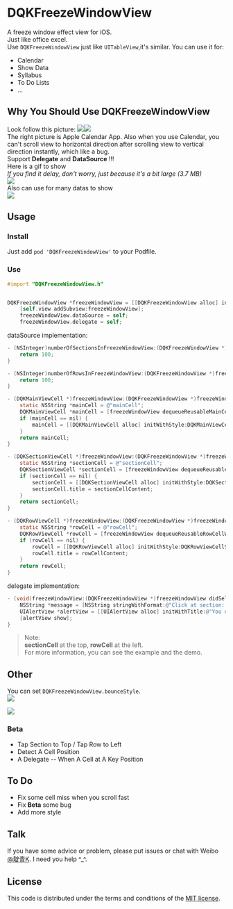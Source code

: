 # DQKFreezeWindowView
A freeze window effect view for iOS.   
Just like office excel.   
Use `DQKFreezeWindowView` just like `UITableView`,it's similar.
You can use it for:   

* Calendar
* Show Data
* Syllabus   
* To Do Lists
* ...

## Why You Should Use DQKFreezeWindowView   
Look follow this picture:
![](https://raw.githubusercontent.com/DianQK/DQKFreezeWindowView/master/Screenshots/DemoScreenshot.png)![](https://raw.githubusercontent.com/DianQK/DQKFreezeWindowView/master/Screenshots/AppleScreenshot.png)   
The right picture is Apple Calendar App. Also when you use Calendar, you can't scroll view to horizontal direction after scrolling view to vertical direction instantly, which like a bug.    
Support **Delegate** and **DataSource** !!!   
Here is a gif to show    
*If you find it delay, don't worry, just because it's a bit large (3.7 MB)*    
![](https://raw.githubusercontent.com/DianQK/DQKFreezeWindowView/master/Screenshots/DemoVideo.gif)   
Also can use for many datas to show   
![](https://raw.githubusercontent.com/DianQK/DQKFreezeWindowView/master/Screenshots/ExampleVideo.gif)   

## Usage   
###  Install   
Just add `pod 'DQKFreezeWindowView'` to your Podfile.    
### Use   

```Objective-C  
#import "DQKFreezeWindowView.h" 


DQKFreezeWindowView *freezeWindowView = [[DQKFreezeWindowView alloc] initWithFrame:frame];
    [self.view addSubview:freezeWindowView];
    freezeWindowView.dataSource = self;
    freezeWindowView.delegate = self;
```
dataSource implementation:   

```Objective-C
- (NSInteger)numberOfSectionsInFreezeWindowView:(DQKFreezeWindowView *)freezeWindowView {
    return 100;
}

- (NSInteger)numberOfRowsInFreezeWindowView:(DQKFreezeWindowView *)freezeWindowView {
    return 100;
}

- (DQKMainViewCell *)freezeWindowView:(DQKFreezeWindowView *)freezeWindowView cellForRowAtIndexPath:(NSIndexPath *)indexPath {
    static NSString *mainCell = @"mainCell";
    DQKMainViewCell *mainCell = [freezeWindowView dequeueReusableMainCellWithIdentifier:mainCell forIndexPath:indexPath];
    if (mainCell == nil) {
        mainCell = [[DQKMainViewCell alloc] initWithStyle:DQKMainViewCellStyleDefault reuseIdentifier:calendarCell];
    }
    return mainCell;
}

- (DQKSectionViewCell *)freezeWindowView:(DQKFreezeWindowView *)freezeWindowView cellAtSection:(NSInteger)section {
    static NSString *sectionCell = @"sectionCell";
    DQKSectionViewCell *sectionCell = [freezeWindowView dequeueReusableSectionCellWithIdentifier:dayCell forSection:section];
    if (sectionCell == nil) {
        sectionCell = [[DQKSectionViewCell alloc] initWithStyle:DQKSectionViewCellStyleDefault reuseIdentifier:dayCell];
        sectionCell.title = sectionCellContent;
    }
    return sectionCell;
}

- (DQKRowViewCell *)freezeWindowView:(DQKFreezeWindowView *)freezeWindowView cellAtRow:(NSInteger)row {
    static NSString *rowCell = @"rowCell";
    DQKRowViewCell *rowCell = [freezeWindowView dequeueReusableRowCellWithIdentifier:timeCell forRow:row];
    if (rowCell == nil) {
        rowCell = [[DQKRowViewCell alloc] initWithStyle:DQKRowViewCellStyleDefault reuseIdentifier:timeCell];
        rowCell.title = rowCellContent;
    }
    return rowCell;
}
```   
delegate implementation:   

```Objective-C
- (void)freezeWindowView:(DQKFreezeWindowView *)freezeWindowView didSelectIndexPath:(NSIndexPath *)indexPath {
    NSString *message = [NSString stringWithFormat:@"Click at section: %ld row: %ld",(long)indexPath.section,(long)indexPath.row];
    UIAlertView *alertView = [[UIAlertView alloc] initWithTitle:@"You did a click!" message:message delegate:nil cancelButtonTitle:@"OK" otherButtonTitles:nil, nil];
    [alertView show];
}
```   
> Note:   
**sectionCell** at the top, **rowCell** at the left.   
For more information, you can see the example and the demo.   

## Other  
You can set `DQKFreezeWindowView.bounceStyle`.   
![](https://raw.githubusercontent.com/DianQK/DQKFreezeWindowView/master/Screenshots/DQKFreezeWindowViewBounceStyleMain.png)   

![](https://raw.githubusercontent.com/DianQK/DQKFreezeWindowView/master/Screenshots/DQKFreezeWindowViewBounceStyleAll.png)    
### Beta   
* Tap Section to Top / Tap Row to Left
* Detect A Cell Position
* A Delegate -- When A Cell at A Key Position

## To Do    
* Fix some cell miss when you scroll fast
* Fix **Beta** some bug
* Add more style   

## Talk    
If you have some advice or problem, please put issues or chat with Weibo [@靛青K](http://weibo.com/u/2314535081/). I need you help ^_^.

## License   
This code is distributed under the terms and conditions of the [MIT license](https://github.com/DianQK/DQKFreezeWindowView/blob/master/LICENSE).